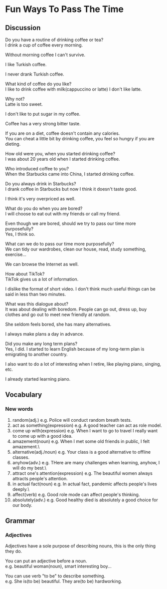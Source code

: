 Fun Ways To Pass The Time
=========================

Discussion
----------

Do you have a routine of drinking coffee or tea?\
I drink a cup of coffee every morning.

Without morning coffee I can't survive.

I like Turkish coffee.

I never drank Turkish coffee.

What kind of coffee do you like?\
I like to drink coffee with milk(cappuccino or latte) I don't like
latte.

Why not?\
Latte is too sweet.

I don't like to put sugar in my coffee.

Coffee has a very strong bitter taste.

If you are on a diet, coffee doesn't contain any calories.\
You can cheat a little bit by drinking coffee, you feel so hungry if you
are dieting.

How old were you, when you started drinking coffee?\
I was about 20 years old when I started drinking coffee.

Who introduced coffee to you?\
When the Starbucks came into China, I started drinking coffee.

Do you always drink in Starbucks?\
I drank coffee in Starbucks but now I think it doesn't taste good.

I think it's very overpriced as well.

What do you do when you are bored?\
I will choose to eat out with my friends or call my friend.

Even though we are bored, should we try to pass our time more
purposefully?\
Yes, I think so.

What can we do to pass our time more purposefully?\
We can tidy our wardrobes, clean our house, read, study something,
exercise...

We can browse the Internet as well.

How about TikTok?\
TikTok gives us a lot of information.

I dislike the format of short video. I don't think much useful things
can be said in less than two minutes.

What was this dialogue about?\
It was about dealing with boredom. People can go out, dress up, buy
clothes and go out to meet new friendly at random.

She seldom feels bored, she has many alternatives.

I always make plans a day in advance.

Did you make any long term plans?\
Yes, I did. I started to learn English because of my long-term plan is
emigrating to another country.

I also want to do a lot of interesting when I retire, like playing
piano, singing, etc.

I already started learning piano.

Vocabulary
----------

### New words

1.  random(adj.) e.g. Police will conduct random breath tests.
2.  act as something(expression) e.g. A good teacher can act as role
    model.
3.  come up with(expression) e.g. When I want to go to travel I really
    want to come up with a good idea.
4.  amazement(noun) e.g. When I met some old friends in public, I felt
    amazement.\
5.  alternative(adj./noun) e.g. Your class is a good alternative to
    offline classes.
6.  anyhow(adv.) e.g. THere are many challenges when learning, anyhow, I
    will do my best.\
7.  attract one's attention(expression) e.g. The beautiful women always
    attracts people's attention.
8.  in actual fact(noun) e.g. In actual fact, pandemic affects people's
    lives deeply.\
9.  affect(verb) e.g. Good role mode can affect people's thinking.
10. absolutely(adv.) e.g. Good healthy died is absolutely a good choice
    for our body.

Grammar
-------

### Adjectives

Adjectives have a sole purpose of describing nouns, this is the only
thing they do.

You can put an adjective before a noun.\
e.g. beautiful woman(noun), smart interesting boy...

You can use verb "to be" to describe something.\
e.g. She is(to be) beautiful. They are(to be) hardworking.
